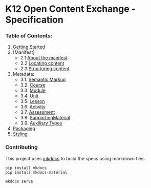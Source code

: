 # K12 Open Content Exchange - Specification

### Table of Contents:

1. [Getting Started](/docs/index.md)
2. [Manifest]
    - 2.1 [About the manifest](/docs/manifest/about.md)
    - 2.2 [Locating content](/docs/manifest/locate.md)
    - 2.3 [Structuring content](/docs/manifest/structure.md)
3. Metadata:
    - 3.1. [Semantic Markup](/docs/metadata/markup.md)
    - 3.2. [Course](/docs/metadata/course.md)
    - 3.3. [Module](/docs/metadata/module.md)
    - 3.4. [Unit](/docs/metadata/unit.md)
    - 3.5. [Lesson](/docs/metadata/lesson.md)
    - 3.6. [Activity](/docs/metadata/activity.md)
    - 3.7. [Assessment](/docs/metadata/assessment.md)
    - 3.8. [SupportingMaterial](/docs/metadata/supportingmaterial.md)
    - 3.9. [Auxiliary Types](/docs/metadata/auxiliary-types.md)
4. [Packaging](/docs/packaging.md)
5. [Styling](/docs/styling.md)

### Contributing

This project uses [mkdocs](http://www.mkdocs.org/) to build the specs using markdown files.

```
pip install mkdocs
pip install mkdocs-material

mkdocs serve
```

